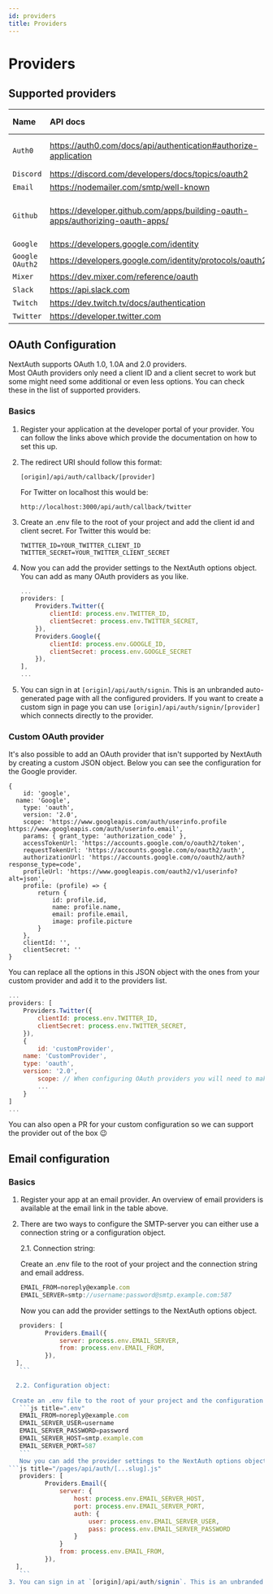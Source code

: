 ```yaml
---
id: providers
title: Providers
---
```


# Providers

## Supported providers

| Name                 | API docs                                                          | App configuration                | Additional options                                       |  Notes
| :------------------- | :-------------------------------------------------------| :------------------------------------------|:----------------------------------------------|:-------------------------- 
| `Auth0`              |  https://auth0.com/docs/api/authentication#authorize-application			 | https://manage.auth0.com/dashboard| accessTokenUrl, authorizationUrl, profileUrl  | doesn't need clientSecret
| `Discord`            |  https://discord.com/developers/docs/topics/oauth2			 | https://discord.com/developers/applications|
| `Email`              |  https://nodemailer.com/smtp/well-known                 | 																				    |
| `Github`       	     |  https://developer.github.com/apps/building-oauth-apps/authorizing-oauth-apps/                       | https://github.com/settings/apps/    |  |allows only one callback URL       
| `Google`             |  https://developers.google.com/identity                 | https://console.developers.google.com/apis/credentials                                            |
| `Google OAuth2`      |  https://developers.google.com/identity/protocols/oauth2| https://console.developers.google.com/apis/credentials                           |
| `Mixer`              |  https://dev.mixer.com/reference/oauth                  | https://mixer.com/lab/oauth               |
| `Slack`              |  https://api.slack.com                                  | https://api.slack.com/apps                 |
| `Twitch`             |  https://dev.twitch.tv/docs/authentication              | https://dev.twitch.tv/console/apps          |                	
| `Twitter`            |  https://developer.twitter.com                          | https://developer.twitter.com/en/apps       |

## OAuth Configuration

NextAuth supports OAuth 1.0, 1.0A and 2.0 providers.  
Most OAuth providers only need a client ID and a client secret to work but some might need some additional or even less options. You can check these in the list of supported providers. 

### Basics

1. Register your application at the developer portal of your provider. You can follow the links above which provide the documentation on how to set this up.
2. The redirect URI should follow this format:
	```
	[origin]/api/auth/callback/[provider]
	```
	For Twitter on localhost this would be:
	```
	http://localhost:3000/api/auth/callback/twitter
	```
3. Create an .env file to the root of your project and add the client id and client secret. For Twitter this would be:

	```
	TWITTER_ID=YOUR_TWITTER_CLIENT_ID
	TWITTER_SECRET=YOUR_TWITTER_CLIENT_SECRET
	```

4. Now you can add the provider settings to the NextAuth options object. You can add as many OAuth providers as you like. 
	```js title="/pages/api/auth/[...slug].js"
	...
	providers: [
		Providers.Twitter({
			clientId: process.env.TWITTER_ID,
			clientSecret: process.env.TWITTER_SECRET,
		}),
		Providers.Google({
			clientId: process.env.GOOGLE_ID,
			clientSecret: process.env.GOOGLE_SECRET
		}),
	],
	...
	```
5. You can sign in at `[origin]/api/auth/signin`. This is an unbranded auto-generated page with all the configured providers. If you want to create a custom sign in page you can use `[origin]/api/auth/signin/[provider]` which connects directly to the provider.

### Custom OAuth provider

It's also possible to add an OAuth provider that isn't supported by NextAuth by creating a custom JSON object. Below you can see the configuration for the Google provider.
```
{
	id: 'google',
  name: 'Google',
	type: 'oauth',
	version: '2.0',
	scope: 'https://www.googleapis.com/auth/userinfo.profile https://www.googleapis.com/auth/userinfo.email',
	params: { grant_type: 'authorization_code' },
	accessTokenUrl: 'https://accounts.google.com/o/oauth2/token',
	requestTokenUrl: 'https://accounts.google.com/o/oauth2/auth',
	authorizationUrl: 'https://accounts.google.com/o/oauth2/auth?response_type=code',
	profileUrl: 'https://www.googleapis.com/oauth2/v1/userinfo?alt=json',
	profile: (profile) => {
		return {
			id: profile.id,
			name: profile.name,
			email: profile.email,
			image: profile.picture
		}
	},
	clientId: '',
	clientSecret: ''
}
```
You can replace all the options in this JSON object with the ones from your custom provider and add it to the providers list.

```js title="/pages/api/auth/[...slug].js"
...
providers: [
	Providers.Twitter({
		clientId: process.env.TWITTER_ID,
		clientSecret: process.env.TWITTER_SECRET,
	}),
	{
		id: 'customProvider',
  	name: 'CustomProvider',
  	type: 'oauth',
  	version: '2.0',
		scope: // When configuring OAuth providers you will need to make sure you get permission to request
		...
	}
]
...
```

You can also open a PR for your custom configuration so we can support the provider out of the box 😉

## Email configuration

### Basics

1. Register your app at an email provider. An overview of email providers is available at the email link in the table above.
2. There are two ways to configure the SMTP-server you can either use a connection string or a configuration object.
   
    2.1. Connection string:
		
   Create an .env file to the root of your project and the connection string and email address.
	 ```js title=".env"
	 EMAIL_FROM=noreply@example.com
	 EMAIL_SERVER=smtp://username:password@smtp.example.com:587
	 ```
	 Now you can add the provider settings to the NextAuth options object.

  ```js title="/pages/api/auth/[...slug].js"
	 providers: [
			Providers.Email({
				server: process.env.EMAIL_SERVER, 
				from: process.env.EMAIL_FROM,
			}),
  	],
	 ```

    2.2. Configuration object:
		
   Create an .env file to the root of your project and the configuration object options and email address
	 ```js title=".env"
	 EMAIL_FROM=noreply@example.com
	 EMAIL_SERVER_USER=username
	 EMAIL_SERVER_PASSWORD=password
	 EMAIL_SERVER_HOST=smtp.example.com
	 EMAIL_SERVER_PORT=587
	 ```
	 Now you can add the provider settings to the NextAuth options object.
  ```js title="/pages/api/auth/[...slug].js"
	 providers: [
			Providers.Email({
				server: {
					host: process.env.EMAIL_SERVER_HOST,
					port: process.env.EMAIL_SERVER_PORT,
					auth: {
						user: process.env.EMAIL_SERVER_USER,
						pass: process.env.EMAIL_SERVER_PASSWORD
					}
				}
				from: process.env.EMAIL_FROM,
			}),
  	],
	 ```
3. You can sign in at `[origin]/api/auth/signin`. This is an unbranded auto-generated page with all the configured providers. If you want to create a custom sign in page you can use `[origin]/api/auth/signin/email` which connects directly to the provider.
	

